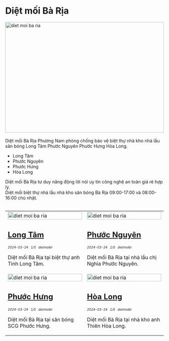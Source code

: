 <div class="FAQPage Table">
	<div class="Question cssSelector" id="#diệt-mối-bà-rịa">
		<h1 class="name">Diệt mối Bà Rịa</h1>
		<div class="Answer">
			<div class="text">
				<img src="https://wiki.thuongmai.blog/images/news/ba-ria.jpg" width="100%" height="350px" alt="diet moi ba ria"/><br><br>
				Diệt mối Bà Rịa Phương Nam phòng chống bảo vệ biệt thự nhà kho nhà lầu sân bóng Long Tâm Phước Nguyên Phước Hưng Hòa Long.
				<ul>
					<li>Long Tâm</li>
					<li>Phước Nguyên</li>
					<li>Phước Hưng</li>
					<li>Hòa Long</li>
				</ul>
				Diệt mối Bà Rịa tư duy năng động lời nói uy tín công nghệ an toàn giá rẻ hợp lý.<br>
				Diệt mối biệt thự nhà lầu nhà kho sân bóng Bà Rịa 09:00-17:00 và 08:00-16:00 chủ nhật.<br><br>
				<table style="width: 100%;">
					<tr>
						<td style="width: 50%;">
							<img class="image" src="https://wiki.thuongmai.blog/images/dietmoi/baria/biet-thu-anh-tinh-long-tam.jpg" width="100%;" alt="diet moi ba ria"/>
							<h2><a href="diet-moi-tan-goc-ba-ria-biet-thu-long-tam.html" title="diệt mối bà rịa" target="_blank">Long Tâm</a></h2>
							<div style="font-size: 10px;"><i>2024-03-24</i> &nbsp; <i>1/5</i> &nbsp; <i>dietmoibr</i></div>
							<p>Diệt mối Bà Rịa tại biệt thự anh Tình Long Tâm.</p>
						</td>
						<td style="width: 50%;">
							<img class="image" src="https://wiki.thuongmai.blog/images/dietmoi/baria/nha-chi-nghia-phuoc-nguyen.jpg" width="100%;" alt="diet moi ba ria"/>
							<h2><a href="diet-moi-tan-goc-ba-ria-nha-lau-phuoc-nguyen.html" title="diệt mối bà rịa" target="_blank">Phước Nguyên</a></h2>
							<div style="font-size: 10px;"><i>2024-03-24</i> &nbsp; <i>1/5</i> &nbsp; <i>dietmoibr</i></div>
							<p>Diệt mối Bà Rịa tại nhà lầu chị Nghĩa Phước Nguyên.</p>
						</td>
					</tr>
					<tr>
						<td style="width: 50%;">
							<img class="image" src="https://wiki.thuongmai.blog/images/dietmoi/baria/diet-moi-san-bong-scg-phuoc-hung.jpg" width="100%;" alt="diet moi ba ria"/>
							<h2><a href="diet-moi-tan-goc-ba-ria-san-bong-phuoc-hung.html" title="diệt mối bà rịa" target="_blank">Phước Hưng</a></h2>
							<div style="font-size: 10px;"><i>2024-03-24</i> &nbsp; <i>1/5</i> &nbsp; <i>dietmoibr</i></div>
							<p>Diệt mối Bà Rịa tại sân bóng SCG Phước Hưng.</p>
						</td>
						<td style="width: 50%;">
							<img class="image" src="https://wiki.thuongmai.blog/images/dietmoi/baria/nha-anh-thien-hoa-long.jpg" width="100%;" alt="diet moi ba ria"/>
							<h2><a href="diet-moi-tan-goc-ba-ria-nha-kho-hoa-long.html" title="diệt mối bà rịa" target="_blank">Hòa Long</a></h2>
							<div style="font-size: 10px;"><i>2024-03-24</i> &nbsp; <i>1/5</i> &nbsp; <i>dietmoibr</i></div>
							<p>Diệt mối Bà Rịa tại nhà kho anh Thiên Hòa Long.</p>
						</td>
					</tr>
				</table>
			</div>
		</div>
	</div>
</div>
